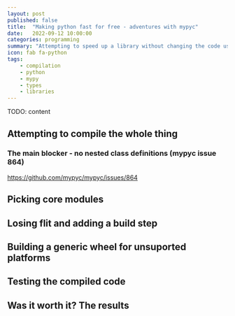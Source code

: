 ```yaml
---
layout: post
published: false
title:  "Making python fast for free - adventures with mypyc"
date:   2022-09-12 10:00:00
categories: programming
summary: "Attempting to speed up a library without changing the code using mypyc"
icon: fab fa-python
tags:
    - compilation
    - python
    - mypy
    - types
    - libraries
---
```


TODO: content

## Attempting to compile the whole thing

### The main blocker - no nested class definitions (mypyc issue 864)
https://github.com/mypyc/mypyc/issues/864

## Picking core modules

## Losing flit and adding a build step

## Building a generic wheel for unsuported platforms

## Testing the compiled code

## Was it worth it? The results
